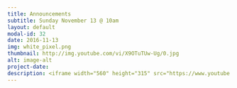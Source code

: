 ```yaml
---
title: Announcements
subtitle: Sunday November 13 @ 10am
layout: default
modal-id: 32
date: 2016-11-13
img: white_pixel.png
thumbnail: http://img.youtube.com/vi/X9OTuTUw-Ug/0.jpg
alt: image-alt
project-date:
description: <iframe width="560" height="315" src="https://www.youtube.com/embed/X9OTuTUw-Ug" frameborder="0" allowfullscreen></iframe>
---
```

